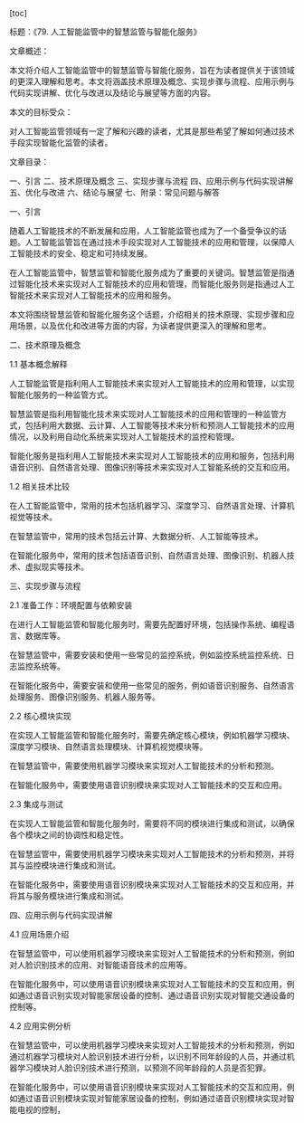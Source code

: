 
[toc]                    
                
                
标题：《79. 人工智能监管中的智慧监管与智能化服务》

文章概述：

本文将介绍人工智能监管中的智慧监管与智能化服务，旨在为读者提供关于该领域的更深入理解和思考。本文将涵盖技术原理及概念、实现步骤与流程、应用示例与代码实现讲解、优化与改进以及结论与展望等方面的内容。

本文的目标受众：

对人工智能监管领域有一定了解和兴趣的读者，尤其是那些希望了解如何通过技术手段实现智能化监管的读者。

文章目录：

一、引言
二、技术原理及概念
三、实现步骤与流程
四、应用示例与代码实现讲解
五、优化与改进
六、结论与展望
七、附录：常见问题与解答

一、引言

随着人工智能技术的不断发展和应用，人工智能监管也成为了一个备受争议的话题。人工智能监管旨在通过技术手段实现对人工智能技术的应用和管理，以保障人工智能技术的安全、稳定和可持续发展。

在人工智能监管中，智慧监管和智能化服务成为了重要的关键词。智慧监管是指通过智能化技术来实现对人工智能技术的应用和管理，而智能化服务则是指通过人工智能技术来实现对人工智能技术的应用和服务。

本文将围绕智慧监管和智能化服务这个话题，介绍相关的技术原理、实现步骤和应用场景，以及优化和改进等方面的内容，为读者提供更深入的理解和思考。

二、技术原理及概念

1.1 基本概念解释

人工智能监管是指利用人工智能技术来实现对人工智能技术的应用和管理，以实现智能化服务的一种监管方式。

智慧监管是指利用智能化技术来实现对人工智能技术的应用和管理的一种监管方式，包括利用大数据、云计算、人工智能等技术来分析和预测人工智能技术的应用情况，以及利用自动化系统来实现对人工智能技术的监控和管理。

智能化服务是指利用人工智能技术来实现对人工智能技术的应用和服务，包括利用语音识别、自然语言处理、图像识别等技术来实现对人工智能系统的交互和应用。

1.2 相关技术比较

在人工智能监管中，常用的技术包括机器学习、深度学习、自然语言处理、计算机视觉等技术。

在智慧监管中，常用的技术包括云计算、大数据分析、人工智能等技术。

在智能化服务中，常用的技术包括语音识别、自然语言处理、图像识别、机器人技术、虚拟现实等技术。

三、实现步骤与流程

2.1 准备工作：环境配置与依赖安装

在进行人工智能监管和智能化服务时，需要先配置好环境，包括操作系统、编程语言、数据库等。

在智慧监管中，需要安装和使用一些常见的监控系统，例如监控系统监控系统、日志监控系统等。

在智能化服务中，需要安装和使用一些常见的服务，例如语音识别服务、自然语言处理服务、图像识别服务、机器人服务等。

2.2 核心模块实现

在实现人工智能监管和智能化服务时，需要先确定核心模块，例如机器学习模块、深度学习模块、自然语言处理模块、计算机视觉模块等。

在智慧监管中，需要使用机器学习模块来实现对人工智能技术的分析和预测。

在智能化服务中，需要使用语音识别模块来实现对人工智能技术的交互和应用。

2.3 集成与测试

在实现人工智能监管和智能化服务时，需要将不同的模块进行集成和测试，以确保各个模块之间的协调性和稳定性。

在智慧监管中，需要使用机器学习模块来实现对人工智能技术的分析和预测，并将其与监控模块进行集成和测试。

在智能化服务中，需要使用语音识别模块来实现对人工智能技术的交互和应用，并将其与服务模块进行集成和测试。

四、应用示例与代码实现讲解

4.1 应用场景介绍

在智慧监管中，可以使用机器学习模块来实现对人工智能技术的分析和预测，例如对人脸识别技术的应用、对智能语音技术的应用等。

在智能化服务中，可以使用语音识别模块来实现对人工智能技术的交互和应用，例如通过语音识别实现对智能家居设备的控制、通过语音识别实现对智能交通设备的控制等。

4.2 应用实例分析

在智慧监管中，可以使用机器学习模块来实现对人工智能技术的分析和预测，例如通过机器学习模块对人脸识别技术进行分析，以识别不同年龄段的人员，并通过机器学习模块对人脸识别技术进行预测，以预测不同年龄段的人员是否犯罪。

在智能化服务中，可以使用语音识别模块来实现对人工智能技术的交互和应用，例如通过语音识别模块实现对智能家居设备的控制，例如通过语音识别模块实现对智能电视的控制，

